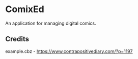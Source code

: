 # ComixEd
An application for managing digital comics.


## Credits

example.cbz - https://www.contrapositivediary.com/?p=1197
